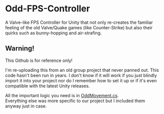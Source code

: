 # Odd-FPS-Controller

A Valve-like FPS Controller for Unity that not only re-creates the familiar feeling of the old Valve/Quake games (like Counter-Strike) but also their quirks such as bunny-hopping and air-strafing.

## Warning!

This Github is for reference only!  

I'm re-uploading this from an old group project that never panned out. This code hasn't been run in years. I don't know if it will work if you just blindly import it into your project nor do I remember how to set it up or if it's even compatible with the latest Unity releases.

All the important logic you need is in [OddMovement.cs](Scripts/OddMovement.cs).  
Everything else was more specific to our project but I included them anyway just in case.
